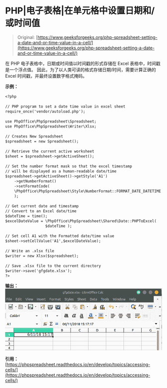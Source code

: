 # PHP|电子表格|在单元格中设置日期和/或时间值

> Original: [https://www.geeksforgeeks.org/php-spreadsheet-setting-a-date-and-or-time-value-in-a-cell/](https://www.geeksforgeeks.org/php-spreadsheet-setting-a-date-and-or-time-value-in-a-cell/)

在 PHP 电子表格中，日期或时间值以时间戳的形式存储在 Excel 表格中，时间戳是一个浮点值。 因此，为了以人类可读的格式存储日期/时间，需要计算正确的 Excel 时间戳，并最终设置数字格式掩码。

**示例：**

```
<?php

// PHP program to set a date time value in excel sheet
require_once('vendor/autoload.php');

use PhpOffice\PhpSpreadsheet\Spreadsheet;
use PhpOffice\PhpSpreadsheet\Writer\Xlsx;

// Creates New Spreadsheet
$spreadsheet = new Spreadsheet(); 

// Retrieve the current active worksheet
$sheet = $spreadsheet->getActiveSheet(); 

// Set the number format mask so that the excel timestamp 
// will be displayed as a human-readable date/time
$spreadsheet->getActiveSheet()->getStyle('A1')
    ->getNumberFormat()
    ->setFormatCode(
    \PhpOffice\PhpSpreadsheet\Style\NumberFormat::FORMAT_DATE_DATETIME
    );

// Get current date and timestamp
// Convert to an Excel date/time
$dateTime = time(); 
$excelDateValue = \PhpOffice\PhpSpreadsheet\Shared\Date::PHPToExcel(
                  $dateTime ); 

// Set cell A1 with the Formatted date/time value
$sheet->setCellValue('A1',$excelDateValue);

// Write an .xlsx file 
$writer = new Xlsx($spreadsheet);

// Save .xlsx file to the current directory
$writer->save('gfgdate.xlsx');
?>
```

**输出：**
![datetime](img/dfd53f59e875e34b3493ed6ffc520f4c.png)

**引用：**[https://phpspreadsheet.readthedocs.io/en/develop/topics/accessing-cells/](https://phpspreadsheet.readthedocs.io/en/develop/topics/accessing-cells/)
